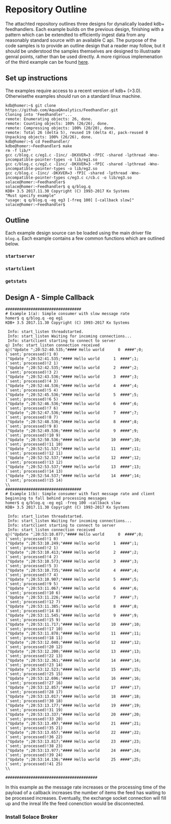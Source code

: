 # Repository Outline

The attachted repository outlines three designs for dynalically loaded kdb+ feedhandlers. Each example builds on the previous design, finishing with a pattern which can be extendted to efficiently ingest data from any reasonably standard source with an available C api. 
The purpose of the code samples is to provide an outline design that a reader may follow, but it should be understood the samples themselves are designed to illustraate genral points, rather than be used directly. A more rigirious implemenation of the third example can be found [here](https://github.com/AquaQAnalytics/TorQ-Solace/).  

## Set up instructions

The examples require access to a recent version of kdb+ (>3.0). Otherwisethe examples should run on a standard linux machine. 
```
kdb@homer:~$ git clone https://github.com/AquaQAnalytics/Feedhandler.git
Cloning into 'Feedhandler'...
remote: Enumerating objects: 26, done.
remote: Counting objects: 100% (26/26), done.
remote: Compressing objects: 100% (20/20), done.
remote: Total 26 (delta 5), reused 19 (delta 4), pack-reused 0
Unpacking objects: 100% (26/26), done.
kdb@homer:~$ cd Feedhandler/
kdbe@homer:~Feedhandler$ make
rm -f lib/*
gcc c/blog.c c/eg1.c -Iinc/ -DKXVER=3 -fPIC -shared -lpthread -Wno-incompatible-pointer-types -o lib/eg1.so
gcc c/blog.c c/eg2.c -Iinc/ -DKXVER=3 -fPIC -shared -lpthread -Wno-incompatible-pointer-types -o lib/eg2.so
gcc c/blog.c -Iinc/ -DKXVER=3 -fPIC -shared -lpthread -Wno-incompatible-pointer-types c/eg3.c c/cb.c -o lib/eg3.so
solace@homer:~Feedhandler$
solace@homer:~Feedhandler$ q q/blog.q
KDB+ 3.5 2017.11.30 Copyright (C) 1993-2017 Kx Systems
"Must specify example"
"usage: q q/blog.q -eg eg3 [-freq 100] [-callback slow]"
solace@homer:~Feedhandler$
```
## Outline

Each example design source can be loaded using the main driver file `blog.q`. Each example contains a few common functions which are outlined below.
### `startserver`
### `startclient`
### `getstats`







## Design A - Simple Callback

```
#################################
# Example 1(a): Simple consumer with slow message rate
homer$ q q/blog.q -eg eg1
KDB+ 3.5 2017.11.30 Copyright (C) 1993-2017 Kx Systems

 Info: start_listen threadstarted.
 Info: start_listen Waiting for incoming connections...
 Info: startclient starting to connect to server
q) Info: start_listen connection received
q)("Update ";20:52:40.535;"#### Hello world      0  ####";0;(`sent;`processed)!1 0)
("Update ";20:52:41.535;"#### Hello world      1  ####";1;(`sent;`processed)!2 1)
("Update ";20:52:42.535;"#### Hello world      2  ####";2;(`sent;`processed)!3 2)
("Update ";20:52:43.536;"#### Hello world      3  ####";3;(`sent;`processed)!4 3)
("Update ";20:52:44.536;"#### Hello world      4  ####";4;(`sent;`processed)!5 4)
("Update ";20:52:45.536;"#### Hello world      5  ####";5;(`sent;`processed)!6 5)
("Update ";20:52:46.536;"#### Hello world      6  ####";6;(`sent;`processed)!7 6)
("Update ";20:52:47.536;"#### Hello world      7  ####";7;(`sent;`processed)!8 7)
("Update ";20:52:48.536;"#### Hello world      8  ####";8;(`sent;`processed)!9 8)
("Update ";20:52:49.536;"#### Hello world      9  ####";9;(`sent;`processed)!10 9)
("Update ";20:52:50.536;"#### Hello world     10  ####";10;(`sent;`processed)!11 10)
("Update ";20:52:51.537;"#### Hello world     11  ####";11;(`sent;`processed)!12 11)
("Update ";20:52:52.537;"#### Hello world     12  ####";12;(`sent;`processed)!13 12)
("Update ";20:52:53.537;"#### Hello world     13  ####";13;(`sent;`processed)!14 13)
("Update ";20:52:54.537;"#### Hello world     14  ####";14;(`sent;`processed)!15 14)
\\
#################################
# Example 1(b): Simple consumer with fast message rate and client beginning to fall behind processing messages
homer$ q q/blog.q -eg eg1 -freq 100 -callback slow
KDB+ 3.5 2017.11.30 Copyright (C) 1993-2017 Kx Systems

 Info: start_listen threadstarted.
 Info: start_listen Waiting for incoming connections...
 Info: startclient starting to connect to server
 Info: start_listen connection received
q)("Update ";20:53:10.077;"#### Hello world      0  ####";0;(`sent;`processed)!1 0)
("Update ";20:53:10.249;"#### Hello world      1  ####";1;(`sent;`processed)!2 1)
("Update ";20:53:10.413;"#### Hello world      2  ####";2;(`sent;`processed)!4 2)
("Update ";20:53:10.573;"#### Hello world      3  ####";3;(`sent;`processed)!5 3)
("Update ";20:53:10.735;"#### Hello world      4  ####";4;(`sent;`processed)!7 4)
("Update ";20:53:10.907;"#### Hello world      5  ####";5;(`sent;`processed)!9 5)
("Update ";20:53:11.067;"#### Hello world      6  ####";6;(`sent;`processed)!10 6)
("Update ";20:53:11.226;"#### Hello world      7  ####";7;(`sent;`processed)!12 7)
("Update ";20:53:11.385;"#### Hello world      8  ####";8;(`sent;`processed)!14 8)
("Update ";20:53:11.545;"#### Hello world      9  ####";9;(`sent;`processed)!15 9)
("Update ";20:53:11.717;"#### Hello world     10  ####";10;(`sent;`processed)!17 10)
("Update ";20:53:11.878;"#### Hello world     11  ####";11;(`sent;`processed)!18 11)
("Update ";20:53:12.040;"#### Hello world     12  ####";12;(`sent;`processed)!20 12)
("Update ";20:53:12.200;"#### Hello world     13  ####";13;(`sent;`processed)!22 13)
("Update ";20:53:12.361;"#### Hello world     14  ####";14;(`sent;`processed)!23 14)
("Update ";20:53:12.523;"#### Hello world     15  ####";15;(`sent;`processed)!25 15)
("Update ";20:53:12.696;"#### Hello world     16  ####";16;(`sent;`processed)!27 16)
("Update ";20:53:12.857;"#### Hello world     17  ####";17;(`sent;`processed)!28 17)
("Update ";20:53:13.017;"#### Hello world     18  ####";18;(`sent;`processed)!30 18)
("Update ";20:53:13.177;"#### Hello world     19  ####";19;(`sent;`processed)!31 19)
("Update ";20:53:13.337;"#### Hello world     20  ####";20;(`sent;`processed)!33 20)
("Update ";20:53:13.497;"#### Hello world     21  ####";21;(`sent;`processed)!35 21)
("Update ";20:53:13.657;"#### Hello world     22  ####";22;(`sent;`processed)!36 22)
("Update ";20:53:13.817;"#### Hello world     23  ####";23;(`sent;`processed)!38 23)
("Update ";20:53:13.977;"#### Hello world     24  ####";24;(`sent;`processed)!39 24)
("Update ";20:53:14.136;"#### Hello world     25  ####";25;(`sent;`processed)!41 25)
\\

########################################
```
In this example as the message rate increases or the processing time of the payload of a callback increases the number of items the feed has waiting to be processed increases. Eventually, the exchange socket connection will fill up and the inreal life the feed conenction would be disconnected.

### Install Solace Broker

